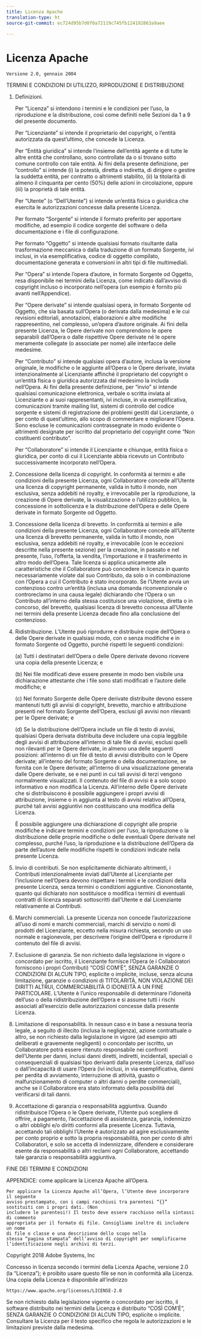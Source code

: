 ```yaml
---
title: Licenza Apache
translation-type: ht
source-git-commit: ec724d95b7d0f0a72119c745fb124192863a9aee

---
```



# Licenza Apache

    Versione 2.0, gennaio 2004
<!--                        https://www.apache.org/licenses/  -->

TERMINI E CONDIZIONI DI UTILIZZO, RIPRODUZIONE E DISTRIBUZIONE

1. Definizioni.

   Per “Licenza” si intendono i termini e le condizioni per l’uso, la riproduzione e la distribuzione, così come definiti nelle Sezioni da 1 a 9 del presente documento.

   Per “Licenziante” si intende il proprietario del copyright, o l’entità autorizzata da quest’ultimo, che concede la Licenza.

   Per “Entità giuridica” si intende l’insieme dell’entità agente e di tutte le altre entità che controllano, sono controllate da o si trovano sotto comune controllo con tale entità. Ai fini della presente definizione, per “controllo” si intende (i) la potestà, diretta o indiretta, di dirigere o gestire la suddetta entità, per contratto o altrimenti stabilito, (ii) la titolarità di almeno il cinquanta per cento (50%) delle azioni in circolazione, oppure (iii) la proprietà di tale entità.

   Per “Utente” (o “Dell’Utente”) si intende un’entità fisica o giuridica che esercita le autorizzazioni concesse dalla presente Licenza.

   Per formato “Sorgente” si intende il formato preferito per apportare modifiche, ad esempio il codice sorgente del software o della documentazione e i file di configurazione.

   Per formato “Oggetto” si intende qualsiasi formato risultante dalla trasformazione meccanica o dalla traduzione di un formato Sorgente, ivi inclusi, in via esemplificativa, codice di oggetto compilato, documentazione generata e conversioni in altri tipi di file multimediali.

   Per “Opera” si intende l’opera d’autore, in formato Sorgente od Oggetto, resa disponibile nei termini della Licenza, come indicato dall’avviso di copyright incluso o incorporato nell’opera (un esempio è fornito più avanti nell’Appendice).

   Per “Opere derivate” si intende qualsiasi opera, in formato Sorgente od Oggetto, che sia basata sull’Opera (o derivata dalla medesima) e le cui revisioni editoriali, annotazioni, elaborazioni e altre modifiche rappresentino, nel complesso, un’opera d’autore originale. Ai fini della presente Licenza, le Opere derivate non comprendono le opere separabili dall’Opera o dalle rispettive Opere derivate né le opere meramente collegate (o associate per nome) alle interfacce delle medesime.

   Per “Contributo” si intende qualsiasi opera d’autore, inclusa la versione originale, le modifiche o le aggiunte all’Opera o le Opere derivate, inviata intenzionalmente al Licenziante affinché il proprietario del copyright o un’entità fisica o giuridica autorizzata dal medesimo la includa nell’Opera. Ai fini della presente definizione, per “invio” si intende qualsiasi comunicazione elettronica, verbale o scritta inviata al Licenziante o ai suoi rappresentanti, ivi incluse, in via esemplificativa, comunicazioni tramite mailing list, sistemi di controllo del codice sorgente e sistemi di registrazione dei problemi gestiti dal Licenziante, o per conto di quest’ultimo, allo scopo di commentare e migliorare l’Opera. Sono escluse le comunicazioni contrassegnate in modo evidente o altrimenti designate per iscritto dal proprietario del copyright come “Non costituenti contributo”.

   Per “Collaboratore” si intende il Licenziante e chiunque, entità fisica o giuridica, per conto di cui il Licenziante abbia ricevuto un Contributo successivamente incorporato nell’Opera.

2. Concessione della licenza di copyright. In conformità ai termini e alle condizioni della presente Licenza, ogni Collaboratore concede all’Utente una licenza di copyright permanente, valida in tutto il mondo, non esclusiva, senza addebiti né royalty, e irrevocabile per la riproduzione, la creazione di Opere derivate, la visualizzazione o l’utilizzo pubblico, la concessione in sottolicenza e la distribuzione dell’Opera e delle Opere derivate in formato Sorgente od Oggetto.

3. Concessione della licenza di brevetto. In conformità ai termini e alle condizioni della presente Licenza, ogni Collaboratore concede all’Utente una licenza di brevetto permanente, valida in tutto il mondo, non esclusiva, senza addebiti né royalty, e irrevocabile (con le eccezioni descritte nella presente sezione) per la creazione, in passato e nel presente, l’uso, l’offerta, la vendita, l’importazione e il trasferimento in altro modo dell’Opera. Tale licenza si applica unicamente alle caratteristiche che il Collaboratore può concedere in licenza in quanto necessariamente violate dal suo Contributo, da solo o in combinazione con l’Opera a cui il Contributo è stato incorporato. Se l’Utente avvia un contenzioso contro un’entità (inclusa una domanda riconvenzionale o controreclamo in una causa legale) dichiarando che l’Opera o un Contributo all’interno della stessa costituisce una violazione, diretta o in concorso, del brevetto, qualsiasi licenza di brevetto concessa all’Utente nei termini della presente Licenza decade fino alla conclusione del contenzioso.

4. Ridistribuzione. L’Utente può riprodurre e distribuire copie dell’Opera o delle Opere derivate in qualsiasi modo, con o senza modifiche e in formato Sorgente od Oggetto, purché rispetti le seguenti condizioni:

   (a) Tutti i destinatari dell’Opera o delle Opere derivate devono ricevere una copia della presente Licenza; e

   (b) Nei file modificati deve essere presente in modo ben visibile una dichiarazione attestante che i file sono stati modificati e l’autore delle modifiche; e

   (c) Nel formato Sorgente delle Opere derivate distribuite devono essere mantenuti tutti gli avvisi di copyright, brevetto, marchio e attribuzione presenti nel formato Sorgente dell’Opera, esclusi gli avvisi non rilevanti per le Opere derivate; e

   (d) Se la distribuzione dell’Opera include un file di testo di avvisi, qualsiasi Opera derivata distribuita deve includere una copia leggibile degli avvisi di attribuzione all’interno di tale file di avvisi, esclusi quelli non rilevanti per le Opere derivate, in almeno una delle seguenti posizioni: all’interno di un file di testo di avvisi distribuito con le Opere derivate; all’interno del formato Sorgente o della documentazione, se fornita con le Opere derivate; all’interno di una visualizzazione generata dalle Opere derivate, se e nei punti in cui tali avvisi di terzi vengono normalmente visualizzati. Il contenuto del file di avvisi è a solo scopo informativo e non modifica la Licenza. All’interno delle Opere derivate che si distribuiscono è possibile aggiungere i propri avvisi di attribuzione, insieme o in aggiunta al testo di avvisi relativo all’Opera, purché tali avvisi aggiuntivi non costituiscano una modifica della Licenza.

   È possibile aggiungere una dichiarazione di copyright alle proprie modifiche e indicare termini e condizioni per l’uso, la riproduzione o la distribuzione delle proprie modifiche o delle eventuali Opere derivate nel complesso, purché l’uso, la riproduzione e la distribuzione dell’Opera da parte dell’autore delle modifiche rispetti le condizioni indicate nella presente Licenza.

5. Invio di contributi. Se non esplicitamente dichiarato altrimenti, i Contributi intenzionalmente inviati dall’Utente al Licenziante per l’inclusione nell’Opera devono rispettare i termini e le condizioni della presente Licenza, senza termini o condizioni aggiuntive. Ciononostante, quanto qui dichiarato non sostituisce o modifica i termini di eventuali contratti di licenza separati sottoscritti dall’Utente e dal Licenziante relativamente ai Contributi.

6. Marchi commerciali. La presente Licenza non concede l’autorizzazione all’uso di nomi e marchi commerciali, marchi di servizio o nomi di prodotti del Licenziante, eccetto nella misura richiesta, secondo un uso normale e ragionevole, per descrivere l’origine dell’Opera e riprodurre il contenuto del file di avvisi.

7. Esclusione di garanzia. Se non richiesto dalla legislazione in vigore o concordato per iscritto, il Licenziante fornisce l’Opera (e i Collaboratori forniscono i propri Contributi) “COSÌ COM’È”, SENZA GARANZIE O CONDIZIONI DI ALCUN TIPO, esplicite o implicite, incluse, senza alcuna limitazione, garanzie o condizioni di TITOLARITÀ, NON VIOLAZIONE DEI DIRITTI ALTRUI, COMMERCIABILITÀ O IDONEITÀ A UN FINE PARTICOLARE. L’Utente è l’unico responsabile di determinare l’idoneità dell’uso o della ridistribuzione dell’Opera e si assume tutti i rischi associati all’esercizio delle autorizzazioni concesse dalla presente Licenza.

8. Limitazione di responsabilità. In nessun caso e in base a nessuna teoria legale, a seguito di illecito (inclusa la negligenza), azione contrattuale o altro, se non richiesto dalla legislazione in vigore (ad esempio atti deliberati e gravemente negligenti) o concordato per iscritto, un Collaboratore potrà essere ritenuto responsabile nei confronti dell’Utente per danni, inclusi danni diretti, indiretti, incidentali, speciali o consequenziali di qualsiasi tipo derivanti dalla presente Licenza, dall’uso o dall’incapacità di usare l’Opera (ivi inclusi, in via esemplificativa, danni per perdita di avviamento, interruzione di attività, guasto o malfunzionamento di computer o altri danni o perdite commerciali), anche se il Collaboratore era stato informato della possibilità del verificarsi di tali danni.

9. Accettazione di garanzia o responsabilità aggiuntiva. Quando ridistribuisce l’Opera o le Opere derivate, l’Utente può scegliere di offrire, a pagamento, l’accettazione di assistenza, garanzia, indennizzo o altri obblighi e/o diritti conformi alla presente Licenza. Tuttavia, accettando tali obblighi l’Utente è autorizzato ad agire esclusivamente per conto proprio e sotto la propria responsabilità, non per conto di altri Collaboratori, e solo se accetta di indennizzare, difendere e considerare esente da responsabilità o altri reclami ogni Collaboratore, accettando tale garanzia o responsabilità aggiuntiva.

FINE DEI TERMINI E CONDIZIONI

APPENDICE: come applicare la Licenza Apache all’Opera.

    Per applicare la Licenza Apache all’Opera, l’Utente deve incorporare il seguente 
    avviso prestampato, con i campi racchiusi tra parentesi “{}”
    sostituiti con i propri dati. (Non
    includere le parentesi!) Il testo deve essere racchiuso nella sintassi di commento
    appropriata per il formato di file. Consigliamo inoltre di includere un nome
    di file o classe e una descrizione dello scopo nella
    stessa “pagina stampata” dell’avviso di copyright per semplificarne
    l’identificazione negli archivi di terzi.

Copyright 2018 Adobe Systems, Inc

Concesso in licenza secondo i termini della Licenza Apache, versione 2.0 (la “Licenza”); è proibito usare questo file se non in conformità alla Licenza.
Una copia della Licenza è disponibile all’indirizzo

    https://www.apache.org/licenses/LICENSE-2.0

Se non richiesto dalla legislazione vigente o concordato per iscritto, il software distribuito nei termini della Licenza è distribuito “COSÌ COM’È”, SENZA GARANZIE O CONDIZIONI DI ALCUN TIPO, esplicite o implicite.
Consultare la Licenza per il testo specifico che regola le autorizzazioni e le limitazioni previste dalla medesima.

